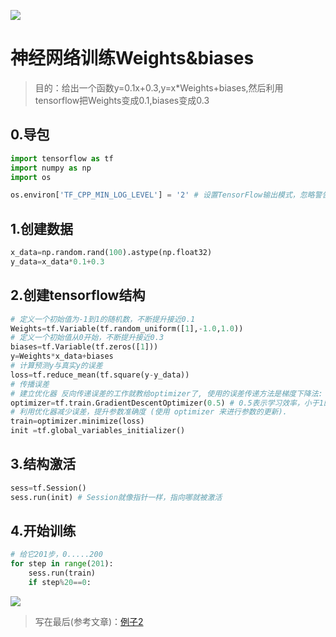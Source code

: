 

![](http://p20tr36iw.bkt.clouddn.com/tensorflow_logi.jpg)
<!--more-->

# 神经网络训练Weights&biases

>目的：给出一个函数y=0.1x+0.3,y=x*Weights+biases,然后利用tensorflow把Weights变成0.1,biases变成0.3

## 0.导包
```python
import tensorflow as tf
import numpy as np
import os
```

```python
os.environ['TF_CPP_MIN_LOG_LEVEL'] = '2' # 设置TensorFlow输出模式，忽略警告
```
## 1.创建数据
```python
x_data=np.random.rand(100).astype(np.float32)
y_data=x_data*0.1+0.3
```
## 2.创建tensorflow结构
```python
# 定义一个初始值为-1到1的随机数，不断提升接近0.1
Weights=tf.Variable(tf.random_uniform([1],-1.0,1.0))
# 定义一个初始值从0开始，不断提升接近0.3
biases=tf.Variable(tf.zeros([1]))
y=Weights*x_data+biases
# 计算预测y与真实y的误差
loss=tf.reduce_mean(tf.square(y-y_data))
# 传播误差
# 建立优化器 反向传递误差的工作就教给optimizer了, 使用的误差传递方法是梯度下降法: Gradient Descent
optimizer=tf.train.GradientDescentOptimizer(0.5) # 0.5表示学习效率，小于1的数
# 利用优化器减少误差，提升参数准确度 (使用 optimizer 来进行参数的更新).
train=optimizer.minimize(loss)
init =tf.global_variables_initializer()
```
## 3.结构激活
```python
sess=tf.Session()
sess.run(init) # Session就像指针一样，指向哪就被激活
```

## 4.开始训练
```python
# 给它201步，0.....200
for step in range(201):
    sess.run(train)
    if step%20==0:

```
![](http://p20tr36iw.bkt.clouddn.com/tensorflow_logi.jpg)

>写在最后(参考文章)：[例子2](https://morvanzhou.github.io/tutorials/machine-learning/tensorflow/2-2-example2/)
